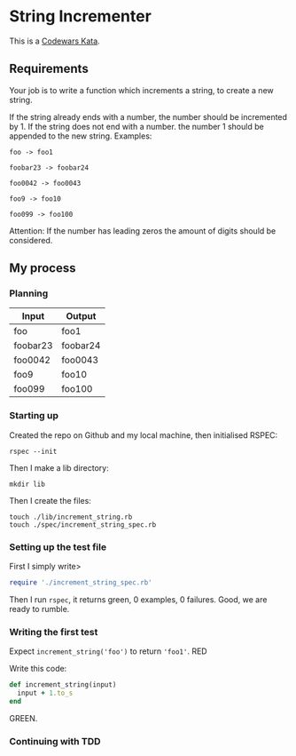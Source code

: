 # String Incrementer

This is a [Codewars Kata](https://www.codewars.com/kata/54a91a4883a7de5d7800009c/train/ruby).

## Requirements

Your job is to write a function which increments a string, to create a new string.

If the string already ends with a number, the number should be incremented by 1.
If the string does not end with a number. the number 1 should be appended to the new string.
Examples:

```foo -> foo1```

```foobar23 -> foobar24```

```foo0042 -> foo0043```

```foo9 -> foo10```

```foo099 -> foo100```

Attention: If the number has leading zeros the amount of digits should be considered.


## My process

### Planning

Input| Output
-----|------
foo | foo1
foobar23 | foobar24
foo0042 | foo0043
foo9 | foo10
foo099 | foo100

### Starting up

Created the repo on Github and my local machine, then initialised RSPEC:
```
rspec --init
```
Then I make a lib directory:
```
mkdir lib
```
Then I create the files:
```
touch ./lib/increment_string.rb
touch ./spec/increment_string_spec.rb
```

### Setting up the test file

First I simply write>
```ruby
require './increment_string_spec.rb'
```
Then I run ```rspec```, it returns green, 0 examples, 0 failures. Good, we are ready to rumble.

### Writing the first test

Expect ```increment_string('foo')``` to return ```'foo1'```. RED

Write this code:
```ruby
def increment_string(input)
  input + 1.to_s
end
```

GREEN.

### Continuing with TDD
